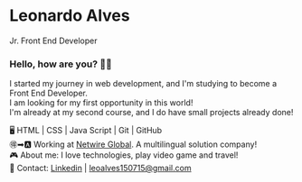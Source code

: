 <h1>Leonardo Alves</h1>
Jr. Front End Developer

<h3>Hello, how are you? 🤘🏼</h3>

I started my journey in web development, and I'm studying to become a Front End Developer. <br>
I am looking for my first opportunity in this world! <br>
I'm already at my second course, and I do have small projects already done!

🖥 HTML | CSS | Java Script | Git | GitHub <br>
🉐➡🅰 Working at <a href= "https://netwire.global/?lang=pt-br" target="_blank">Netwire Global</a>. A multilingual solution company! <br>
🎮 About me: I love technologies, play video game and travel! <br>
📧 Contact: <a href= "https://www.linkedin.com/in/leoofalves/" target="_blank"> Linkedin</a> | leoalves150715@gmail.com <br>

